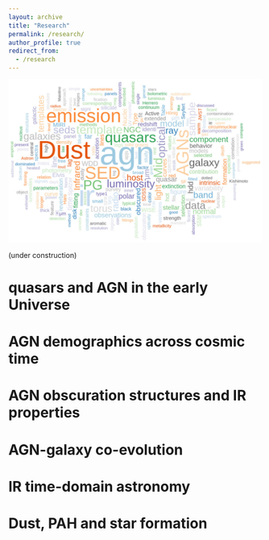 ```yaml
---
layout: archive
title: "Research"
permalink: /research/
author_profile: true
redirect_from:
  - /research
---
```



![](../images/word_cloud_2406.jpeg)

(under construction)

quasars and AGN in the early Universe
======

AGN demographics across cosmic time
======

AGN obscuration structures and IR properties
======

AGN-galaxy co-evolution
======

IR time-domain astronomy
======

Dust, PAH and star formation
======
